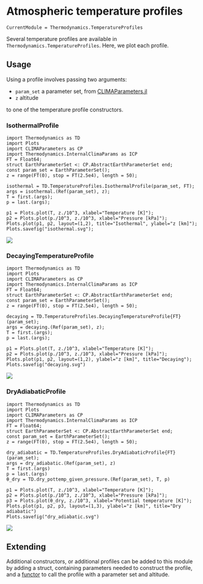 # Atmospheric temperature profiles

```@meta
CurrentModule = Thermodynamics.TemperatureProfiles
```

Several temperature profiles are available in `Thermodynamics.TemperatureProfiles`. Here, we plot each profile.

## Usage

Using a profile involves passing two arguments:

 - `param_set` a parameter set, from [CLIMAParameters.jl](https://github.com/CliMA/CLIMAParameters.jl)
 - `z` altitude

to one of the temperature profile constructors.

### IsothermalProfile

```@example
import Thermodynamics as TD
import Plots
import CLIMAParameters as CP
import Thermodynamics.InternalClimaParams as ICP
FT = Float64;
struct EarthParameterSet <: CP.AbstractEarthParameterSet end;
const param_set = EarthParameterSet();
z = range(FT(0), stop = FT(2.5e4), length = 50);

isothermal = TD.TemperatureProfiles.IsothermalProfile(param_set, FT);
args = isothermal.(Ref(param_set), z);
T = first.(args);
p = last.(args);

p1 = Plots.plot(T, z./10^3, xlabel="Temperature [K]");
p2 = Plots.plot(p./10^3, z./10^3, xlabel="Pressure [kPa]");
Plots.plot(p1, p2, layout=(1,2), title="Isothermal", ylabel="z [km]");
Plots.savefig("isothermal.svg");
```
![](isothermal.svg)


### DecayingTemperatureProfile

```@example
import Thermodynamics as TD
import Plots
import CLIMAParameters as CP
import Thermodynamics.InternalClimaParams as ICP
FT = Float64;
struct EarthParameterSet <: CP.AbstractEarthParameterSet end;
const param_set = EarthParameterSet();
z = range(FT(0), stop = FT(2.5e4), length = 50);

decaying = TD.TemperatureProfiles.DecayingTemperatureProfile{FT}(param_set);
args = decaying.(Ref(param_set), z);
T = first.(args);
p = last.(args);

p1 = Plots.plot(T, z./10^3, xlabel="Temperature [K]");
p2 = Plots.plot(p./10^3, z./10^3, xlabel="Pressure [kPa]");
Plots.plot(p1, p2, layout=(1,2), ylabel="z [km]", title="Decaying");
Plots.savefig("decaying.svg")
```
![](decaying.svg)

### DryAdiabaticProfile

```@example
import Thermodynamics as TD
import Plots
import CLIMAParameters as CP
import Thermodynamics.InternalClimaParams as ICP
FT = Float64;
struct EarthParameterSet <: CP.AbstractEarthParameterSet end;
const param_set = EarthParameterSet();
z = range(FT(0), stop = FT(2.5e4), length = 50);

dry_adiabatic = TD.TemperatureProfiles.DryAdiabaticProfile{FT}(param_set);
args = dry_adiabatic.(Ref(param_set), z)
T = first.(args)
p = last.(args)
θ_dry = TD.dry_pottemp_given_pressure.(Ref(param_set), T, p)

p1 = Plots.plot(T, z./10^3, xlabel="Temperature [K]");
p2 = Plots.plot(p./10^3, z./10^3, xlabel="Pressure [kPa]");
p3 = Plots.plot(θ_dry, z./10^3, xlabel="Potential temperature [K]");
Plots.plot(p1, p2, p3, layout=(1,3), ylabel="z [km]", title="Dry adiabatic")
Plots.savefig("dry_adiabatic.svg")
```
![](dry_adiabatic.svg)


## Extending

Additional constructors, or additional profiles can be added to this module by adding a struct, containing parameters needed to construct the profile, and a [functor](https://discourse.julialang.org/t/how-are-functors-useful/24110) to call the profile with a parameter set and altitude.

